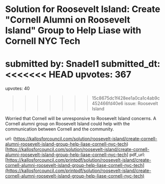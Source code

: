 # Solution for Roosevelt Island: Create "Cornell Alumni on Roosevelt Island" Group  to Help Liase with Cornell NYC Tech #

submitted by: Snadel1
submitted_dt: 
<<<<<<< HEAD
upvotes: 367
=======
upvotes: 40
>>>>>>> 15c8675dc1f428ee1a0ca1c4ab9c452466fd40e6
issue: Roosevelt Island

Worried that Cornell will be unresponsive to Roosevelt Island concerns. A Cornell alumni group on Roosevelt Island could help with the communication between Cornell and the community.

url: (https://kallosforcouncil.com/solution/roosevelt-island/create-cornell-alumni-roosevelt-island-group-help-liase-cornell-nyc-tech)[https://kallosforcouncil.com/solution/roosevelt-island/create-cornell-alumni-roosevelt-island-group-help-liase-cornell-nyc-tech]
pdf_url: [https://kallosforcouncil.com/printpdf/solution/roosevelt-island/create-cornell-alumni-roosevelt-island-group-help-liase-cornell-nyc-tech](https://kallosforcouncil.com/printpdf/solution/roosevelt-island/create-cornell-alumni-roosevelt-island-group-help-liase-cornell-nyc-tech)